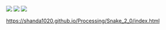 ![](https://github.com/Shanda1020/Processing/blob/master/Snake_2_0/snake01.JPG?raw=true)
![](https://github.com/Shanda1020/Processing/blob/master/Snake_2_0/snake02.JPG?raw=true)
![](https://github.com/Shanda1020/Processing/blob/master/Snake_2_0/snake03.JPG?raw=true)

https://shanda1020.github.io/Processing/Snake_2_0/index.html  
